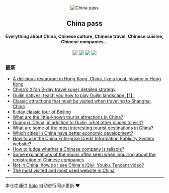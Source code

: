 <p align="center"><img alt="China pass" src="https://static.b3log.org/images/brand/solo-32.png"></p><h2 align="center">
China pass
</h2>

<h4 align="center">Everything about China, Chinese culture, Chinese travel, Chinese cuisine, Chinese companies...</h4>
<p align="center"><a title="China pass" target="_blank" href="https://github.com/GitDzreal93/solo-blog"><img src="https://img.shields.io/github/last-commit/GitDzreal93/solo-blog.svg?style=flat-square&color=FF9900"></a>
<a title="GitHub repo size in bytes" target="_blank" href="https://github.com/GitDzreal93/solo-blog"><img src="https://img.shields.io/github/repo-size/GitDzreal93/solo-blog.svg?style=flat-square"></a>
<a title="Solo Version" target="_blank" href="https://github.com/b3log/solo/releases"><img src="https://img.shields.io/badge/solo-3.6.3-f1e05a.svg?style=flat-square&color=blueviolet"></a>
<a title="Hits" target="_blank" href="https://github.com/b3log/hits"><img src="https://hits.b3log.org/GitDzreal93/solo-blog.svg"></a></p>

### 最新

* [A delicious restaurant in Hong Kong, China, like a local, playing in Hong Kong](http://zh-look.tencentgg.cn/articles/2019/08/09/1565359023002.html)
* [China's Xi'an 3-day travel super detailed strategy](http://zh-look.tencentgg.cn/articles/2019/08/09/1565350568777.html)
* [Guilin natives, teach you how to play Guilin landscape【1】](http://zh-look.tencentgg.cn/articles/2019/08/09/1565346135703.html)
* [Classic attractions that must be visited when traveling to Shanghai, China](http://zh-look.tencentgg.cn/articles/2019/08/09/1565345235470.html)
* [6-day classic tour of Beijing](http://zh-look.tencentgg.cn/articles/2019/08/09/1565340570778.html)
* [What are the little-known tourist attractions in China?](http://zh-look.tencentgg.cn/articles/2019/08/09/1565326644471.html)
* [Guangxi, China, in addition to Guilin, what other places to visit?](http://zh-look.tencentgg.cn/articles/2019/08/09/1565324816527.html)
* [What are some of the most interesting tourist destinations in China?](http://zh-look.tencentgg.cn/articles/2019/08/08/1565270424760.html)
* [Which cities in China have better economic development?](http://zh-look.tencentgg.cn/articles/2019/08/08/1565270023935.html)
* [How to use the China Enterprise Credit Information Publicity System website?](http://zh-look.tencentgg.cn/articles/2019/08/08/1565266568753.html)
* [How to judge whether a Chinese company is reliable?](http://zh-look.tencentgg.cn/articles/2019/08/08/1565266472818.html)
* [Some explanations of the nouns often seen when inquiring about the registration of Chinese companies](http://zh-look.tencentgg.cn/articles/2019/08/08/1565248060872.html)
* [Not in China, how do I see China's iQiyi, Youku, Tencent video?](http://zh-look.tencentgg.cn/articles/2019/08/08/1565246785984.html)
* [The most visited and most used website in China](http://zh-look.tencentgg.cn/articles/2019/08/08/1565245616526.html)



---

本仓库通过 [Solo](https://github.com/b3log/solo) 自动进行同步更新 ❤️ 